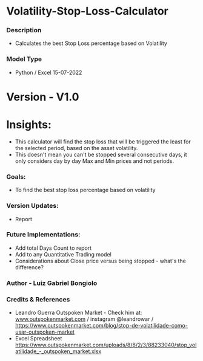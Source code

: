# Volatility-Stop-Loss-Calculator

### Description
- Calculates the best Stop Loss percentage based on Volatility 

### Model Type 
- Python / Excel 
15-07-2022

# Version - V1.0

# Insights:
- This calculator will find the stop loss that will be triggered the least for the selected period, based on the asset volatility. 
- This doesn't mean you can't be stopped several consecutive days, it only considers day by day Max and Min prices and not periods. 

### Goals:
- To find the best stop loss percentage based on volatility 

### Version Updates:
- Report


### Future Implementations: 
- Add total Days Count to report
- Add to any Quantitative Trading model 
- Considerations about Close price versus being stopped - what's the difference? 


### Author - Luiz Gabriel Bongiolo

### Credits & References 
- Leandro Guerra Outspoken Market - Check him at: www.outspokenmarket.com / instagram @leandrowar / https://www.outspokenmarket.com/blog/stop-de-volatilidade-como-usar-outspoken-market
- Excel Spreadsheet https://www.outspokenmarket.com/uploads/8/8/2/3/88233040/stop_volatilidade_-_outspoken_market.xlsx
